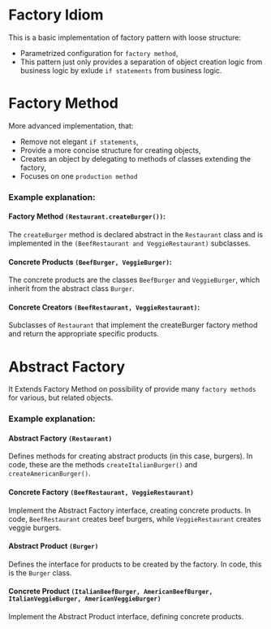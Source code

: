 
# Factory Idiom

This is a basic implementation of factory pattern with loose structure:
- Parametrized configuration for `factory method`,
- This pattern just only provides a separation of object creation logic from business logic by exlude `if statements` from business logic.

# Factory Method

More advanced implementation, that:
- Remove not elegant `if statements`,
- Provide a more concise structure for creating objects,
- Creates an object by delegating to methods of classes extending the factory,
- Focuses on one `production method`

### Example explanation:

#### Factory Method `(Restaurant.createBurger())`:
The `createBurger` method is declared abstract in the `Restaurant` class and is implemented in the `(BeefRestaurant and VeggieRestaurant)` subclasses.

#### Concrete Products `(BeefBurger, VeggieBurger)`:
The concrete products are the classes `BeefBurger` and `VeggieBurger`, which inherit from the abstract class `Burger`.

#### Concrete Creators `(BeefRestaurant, VeggieRestaurant)`:
Subclasses of `Restaurant` that implement the createBurger factory method and return the appropriate specific products.

# Abstract Factory

It Extends Factory Method on possibility of provide many `factory methods` for various, but related objects.

### Example explanation:

#### Abstract Factory `(Restaurant)`
Defines methods for creating abstract products (in this case, burgers). In code, these are the methods `createItalianBurger()` and `createAmericanBurger()`.

#### Concrete Factory `(BeefRestaurant, VeggieRestaurant)`
Implement the Abstract Factory interface, creating concrete products. In code, `BeefRestaurant` creates beef burgers, while `VeggieRestaurant` creates veggie burgers.

#### Abstract Product `(Burger)`
Defines the interface for products to be created by the factory. In code, this is the `Burger` class.

#### Concrete Product `(ItalianBeefBurger, AmericanBeefBurger, ItalianVeggieBurger, AmericanVeggieBurger)`
Implement the Abstract Product interface, defining concrete products.
